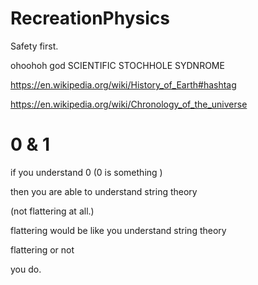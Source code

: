 # RecreationPhysics

Safety first.


ohoohoh god SCIENTIFIC STOCHHOLE SYDNROME 

<https://en.wikipedia.org/wiki/History_of_Earth#hashtag>

<https://en.wikipedia.org/wiki/Chronology_of_the_universe>

# 0 & 1

if you understand 0 (0 is something )

then you are able to understand string theory

(not flattering at all.)

flattering would be like you understand string theory

flattering or not

you do.
